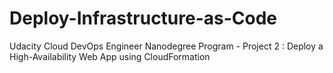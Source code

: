 # Deploy-Infrastructure-as-Code
Udacity Cloud DevOps Engineer Nanodegree Program - Project 2 : Deploy a High-Availability Web App using CloudFormation
